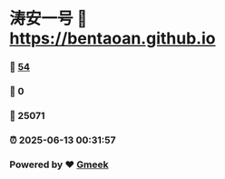 # 涛安一号 :link: https://bentaoan.github.io 
### :page_facing_up: [54](https://bentaoan.github.io/tag.html) 
### :speech_balloon: 0 
### :hibiscus: 25071 
### :alarm_clock: 2025-06-13 00:31:57 
### Powered by :heart: [Gmeek](https://github.com/Meekdai/Gmeek)
